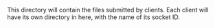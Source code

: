 This directory will contain the files submitted by clients.  Each client will have its own directory in here, with the name of its socket ID.